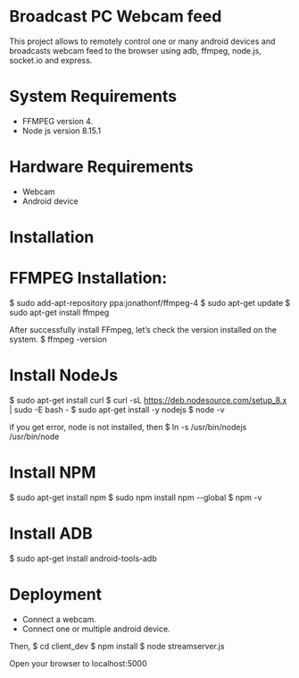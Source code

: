 # Broadcast PC Webcam feed
This project allows to remotely control one or many android devices and broadcasts webcam feed to the browser using adb, ffmpeg, node.js, socket.io and express. 

# System Requirements
- FFMPEG version 4.
- Node js version 8.15.1

# Hardware Requirements
- Webcam
- Android device

# Installation 

# FFMPEG Installation: 
$ sudo add-apt-repository ppa:jonathonf/ffmpeg-4
$ sudo apt-get update
$ sudo apt-get install ffmpeg

After successfully install FFmpeg, let’s check the version installed on the system.
$ ffmpeg -version

# Install NodeJs
$ sudo apt-get install curl
$ curl -sL https://deb.nodesource.com/setup_8.x | sudo -E bash -
$ sudo apt-get install -y nodejs
$ node -v

if you get error, node is not installed, then
$ ln -s /usr/bin/nodejs /usr/bin/node

# Install NPM
$ sudo apt-get install npm
$ sudo npm install npm --global
$ npm -v

# Install ADB
$ sudo apt-get install android-tools-adb

# Deployment
- Connect a webcam.
- Connect one or multiple android device.

Then,
$ cd client_dev
$ npm install
$ node streamserver.js

Open your browser to localhost:5000

